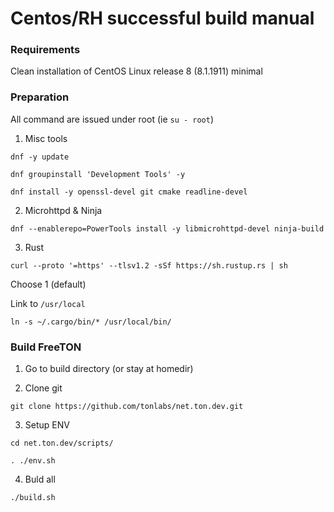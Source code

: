 # Centos/RH successful build manual


### Requirements

Clean installation of CentOS Linux release 8 (8.1.1911) minimal

### Preparation

All command are issued under root (ie `su - root`)

1. Misc tools

`dnf -y update`

`dnf groupinstall 'Development Tools' -y`

`dnf install -y openssl-devel git cmake readline-devel`

2. Microhttpd & Ninja

`dnf --enablerepo=PowerTools install -y libmicrohttpd-devel ninja-build`

3. Rust

`curl --proto '=https' --tlsv1.2 -sSf https://sh.rustup.rs | sh`

Choose 1 (default)

Link to `/usr/local`

`ln -s ~/.cargo/bin/* /usr/local/bin/`

### Build FreeTON

1. Go to build directory (or stay at homedir)

2. Clone git

`git clone https://github.com/tonlabs/net.ton.dev.git`

3. Setup ENV

`cd net.ton.dev/scripts/`

`. ./env.sh`

4. Buld all

`./build.sh`
